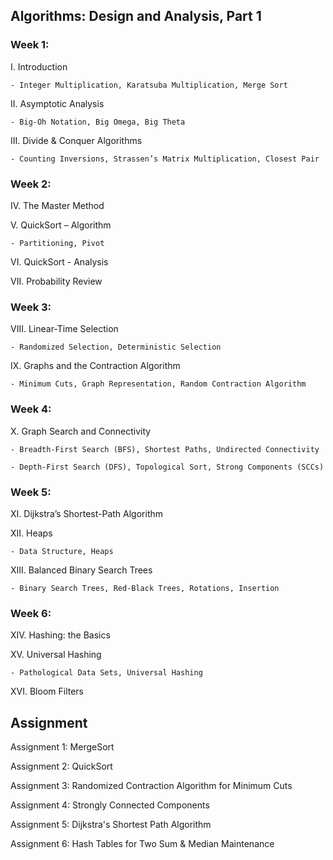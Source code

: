 ## Algorithms: Design and Analysis, Part 1

### Week 1:	
I. Introduction

    - Integer Multiplication, Karatsuba Multiplication, Merge Sort
    
II. Asymptotic Analysis

	- Big-Oh Notation, Big Omega, Big Theta
	
III. Divide & Conquer Algorithms

	- Counting Inversions, Strassen’s Matrix Multiplication, Closest Pair
	
### Week 2:	
IV. The Master Method

V. QuickSort – Algorithm

	- Partitioning, Pivot
	
VI. QuickSort - Analysis

VII. Probability Review

### Week 3:	
VIII. Linear-Time Selection

	- Randomized Selection, Deterministic Selection
	
IX. Graphs and the Contraction Algorithm

	- Minimum Cuts, Graph Representation, Random Contraction Algorithm
	
### Week 4:	
X. Graph Search and Connectivity

	- Breadth-First Search (BFS), Shortest Paths, Undirected Connectivity
	
	- Depth-First Search (DFS), Topological Sort, Strong Components (SCCs)
	
### Week 5:	
XI. Dijkstra’s Shortest-Path Algorithm

XII. Heaps

	- Data Structure, Heaps
	
XIII. Balanced Binary Search Trees

	- Binary Search Trees, Red-Black Trees, Rotations, Insertion
	
### Week 6:	
XIV. Hashing: the Basics

XV. Universal Hashing

	- Pathological Data Sets, Universal Hashing
	
XVI. Bloom Filters

## Assignment

Assignment 1: MergeSort

Assignment 2: QuickSort

Assignment 3: Randomized Contraction Algorithm for Minimum Cuts

Assignment 4: Strongly Connected Components

Assignment 5: Dijkstra's Shortest Path Algorithm

Assignment 6: Hash Tables for Two Sum &  Median Maintenance
